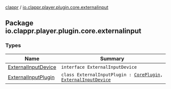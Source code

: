 [clappr](../index.md) / [io.clappr.player.plugin.core.externalinput](./index.md)

## Package io.clappr.player.plugin.core.externalinput

### Types

| Name | Summary |
|---|---|
| [ExternalInputDevice](-external-input-device/index.md) | `interface ExternalInputDevice` |
| [ExternalInputPlugin](-external-input-plugin/index.md) | `class ExternalInputPlugin : `[`CorePlugin`](../io.clappr.player.plugin.core/-core-plugin/index.md)`, `[`ExternalInputDevice`](-external-input-device/index.md) |
